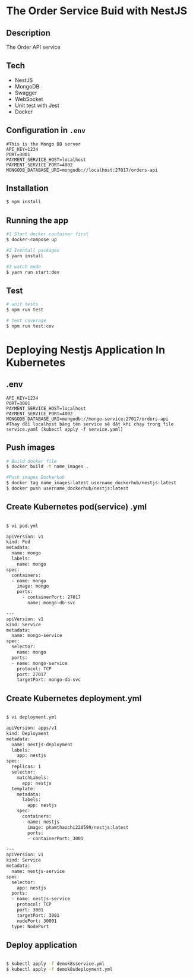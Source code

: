 # The Order Service Buid with NestJS

## Description

The Order API service

## Tech

- NestJS
- MongoDB
- Swagger
- WebSocket
- Unit test with Jest
- Docker

## Configuration in `.env`

```
#This is the Mongo DB server
API_KEY=1234
PORT=3001
PAYMENT_SERVICE_HOST=localhost
PAYMENT_SERVICE_PORT=4002
MONGODB_DATABASE_URI=mongodb://localhost:27017/orders-api
```

## Installation

```bash
$ npm install
```

## Running the app

```bash
#1 Start docker container first
$ docker-compose up

#2 Insntall packages
$ yarn install

#3 watch mode
$ yarn run start:dev
```

## Test

```bash
# unit tests
$ npm run test

# test coverage
$ npm run test:cov
```


# Deploying Nestjs Application In Kubernetes

## .env
```
API_KEY=1234
PORT=3001
PAYMENT_SERVICE_HOST=localhost
PAYMENT_SERVICE_PORT=4002
MONGODB_DATABASE_URI=mongodb://mongo-service:27017/orders-api
#Thay đổi localhost băng tên service sẽ đặt khi chạy trong file service.yaml (kubectl apply -f service.yaml)
```
## Push images
```bash
# Build docker file
$ docker build -t name_images .

#Push images Dockerhub
$ docker tag name_images:latest username_dockerhub/nestjs:latest
$ docker push username_dockerhub/nestjs:latest
```

## Create Kubernetes pod(service) .yml
```bash

$ vi pod.yml

apiVersion: v1
kind: Pod
metadata:
  name: mongo
  labels:
    name: mongo
spec:
  containers:
  - name: mongo
    image: mongo
    ports:
      - containerPort: 27017
        name: mongo-db-svc

---
apiVersion: v1
kind: Service
metadata:
  name: mongo-service
spec:
  selector:
    name: mongo
  ports:
  - name: mongo-service
    protocol: TCP
    port: 27017
    targetPort: mongo-db-svc

```

## Create Kubernetes deployment.yml
```bash

$ vi deployment.yml

apiVersion: apps/v1
kind: Deployment
metadata:
  name: nestjs-deployment
  labels:
    app: nestjs
spec:
  replicas: 1
  selector:
    matchLabels:
      app: nestjs
  template:
    metadata:
      labels:
        app: nestjs
    spec:
      containers:
      - name: nestjs
        image: phamthaochi220599/nestjs:latest
        ports:
        - containerPort: 3001

---
apiVersion: v1
kind: Service
metadata:
  name: nestjs-service
spec:
  selector:
    app: nestjs
  ports:
  - name: nestjs-service
    protocol: TCP
    port: 3001
    targetPort: 3001
    nodePort: 30001
  type: NodePort

```

## Deploy application
```bash

$ kubectl apply -f demok8sservice.yml
$ kubectl apply -f demok8sdeployment.yml
```
